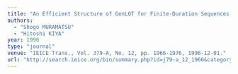 ```yaml
---
title: "An Efficient Structure of GenLOT for Finite-Duration Sequences and Its Application to M-Band Discrete-Time Wavelet Transforms"
authors:
  - "Shogo MURAMATSU"
  - "Hitoshi KIYA"
year: 1996
type: "journal"
venue: "IEICE Trans., Vol. J79-A, No. 12, pp. 1966-1976, 1996-12-01."
url: "http://search.ieice.org/bin/summary.php?id=j79-a_12_1966&category=A&year=1996&lang=E&abst=j"
---
```

